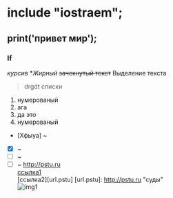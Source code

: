 # include "iostraem";
## print('привет мир');
### lf
*курсив*
**Жирный*
~~зачекнутый текст~~
Выделение текста
>drgdt
>списки
1. нумерованый
2. ага
3. да это
4. нумерованый
- [Xфыуа] ~
- [X] ~
- [ ] ~
- [ ] ~
<http://pstu.ru>        
[ссылка1](http://pstu.ru "суды")       
[ссылка2][url.pstu]
[url.pstu]: http://pstu.ru "суды"     
![img1](https://avatars.mds.yandex.net/i?id=4880917010586e4d970473fa4dba6ba7a470a8ae-4471740-images-thumbs&n=13 "driving in my car")
